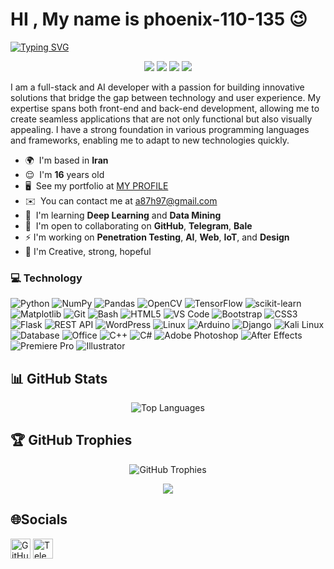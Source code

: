 # HI , My name is phoenix-110-135 😉
[![Typing SVG](https://readme-typing-svg.demolab.com?font=Fira+Code&weight=600&duration=3000&pause=200&color=BB00F7&background=FFFFFF00&width=435&lines=I+am+full-stack+;I+am+Ai-developer;I+am+Designer+;I+am+Editor;I+am+Osinter)](https://git.io/typing-svg)

<p align="center">
  <img src="https://api.statusbadges.me/badge/status/1354590570651193424?simple=true&color=orange" />
  <img src="https://api.statusbadges.me/badge/playing/1354590570651193424&color=orange" />
  <img src="https://api.statusbadges.me/badge/vscode/1354590570651193424&color=orange" />
  <img src="https://komarev.com/ghpvc/?username=phoenix-110-135&color=orange" />
</p>

I am a full-stack and AI developer with a passion for building innovative solutions that bridge the gap between technology and user experience. My expertise spans both front-end and back-end development, allowing me to create seamless applications that are not only functional but also visually appealing. I have a strong foundation in various programming languages and frameworks, enabling me to adapt to new technologies quickly.

- 🌍  I'm based in **Iran**
- 😌  I'm **16** years old
- 🖥️  See my portfolio at [MY PROFILE](http://phoenix-110-135.github.io)
- ✉️  You can contact me at [a87h97@gmail.com](mailto:a87h97@gmail.com)
- 🧠  I'm learning **Deep Learning** and **Data Mining**
- 🤝  I'm open to collaborating on **GitHub**, **Telegram**, **Bale**
- ⚡ I'm working on **Penetration Testing**, **AI**, **Web**, **IoT**, and **Design**
- 🔷 I'm Creative, strong, hopeful


### 💻 Technology
![Python](https://img.shields.io/badge/Python-3776AB?style=flat&logo=python&logoColor=white)
![NumPy](https://img.shields.io/badge/Numpy-013243?style=flat&logo=numpy&logoColor=white)
![Pandas](https://img.shields.io/badge/Pandas-150458?style=flat&logo=pandas&logoColor=white)
![OpenCV](https://img.shields.io/badge/OpenCV-5C3EE8?style=flat&logo=opencv&logoColor=white)
![TensorFlow](https://img.shields.io/badge/TensorFlow-FF6F20?style=flat&logo=tensorflow&logoColor=white)
![scikit-learn](https://img.shields.io/badge/scikit--learn-F7931E?style=flat&logo=scikit-learn&logoColor=white)
![Matplotlib](https://img.shields.io/badge/Matplotlib-003B57?style=flat&logo=matplotlib&logoColor=white)
![Git](https://img.shields.io/badge/Git-F05032?style=flat&logo=git&logoColor=white)
![Bash](https://img.shields.io/badge/GNU%20Bash-4EAA25?style=flat&logo=gnu-bash&logoColor=white)
![HTML5](https://img.shields.io/badge/HTML5-E34F26?style=flat&logo=html5&logoColor=white)
![VS Code](https://img.shields.io/badge/Visual%20Studio%20Code-007ACC?style=flat&logo=visual-studio-code&logoColor=white)
![Bootstrap](https://img.shields.io/badge/Bootstrap-563D7C?style=flat&logo=bootstrap&logoColor=white)
![CSS3](https://img.shields.io/badge/CSS3-1572B6?style=flat&logo=css3&logoColor=white)
![Flask](https://img.shields.io/badge/Flask-000000?style=flat&logo=flask&logoColor=white)
![REST API](https://img.shields.io/badge/REST%20API-25A3E0?style=flat&logo=rest-api&logoColor=white)
![WordPress](https://img.shields.io/badge/WordPress-21759B?style=flat&logo=wordpress&logoColor=white)
![Linux](https://img.shields.io/badge/Linux-FCC624?style=flat&logo=linux&logoColor=white)
![Arduino](https://img.shields.io/badge/Arduino-00979D?style=flat&logo=arduino&logoColor=white)
![Django](https://img.shields.io/badge/Django-092E20?style=flat&logo=django&logoColor=white)
![Kali Linux](https://img.shields.io/badge/Kali%20Linux-557C94?style=flat&logo=kali-linux&logoColor=white)
![Database](https://img.shields.io/badge/Database-003B57?style=flat&logo=mysql&logoColor=white)
![Office](https://img.shields.io/badge/Microsoft%20Office-0078D4?style=flat&logo=microsoft-office&logoColor=white)
![C++](https://img.shields.io/badge/C++-00599C?style=flat&logo=cplusplus&logoColor=white)
![C#](https://img.shields.io/badge/C%23-239120?style=flat&logo=csharp&logoColor=white)
![Adobe Photoshop](https://img.shields.io/badge/Adobe%20Photoshop-31A8FF?style=flat&logo=adobe-photoshop&logoColor=white)
![After Effects](https://img.shields.io/badge/Adobe%20After%20Effects-9999FF?style=flat&logo=adobe-after-effects&logoColor=white)
![Premiere Pro](https://img.shields.io/badge/Adobe%20Premiere%20Pro-9999FF?style=flat&logo=adobe-premiere&logoColor=white)
![Illustrator](https://img.shields.io/badge/Adobe%20Illustrator-FF9A00?style=flat&logo=adobe-illustrator&logoColor=white)

## 📊 GitHub Stats

<p align="center">
  <img src="https://github-readme-stats.vercel.app/api/top-langs/?username=phoenix-110-135&layout=compact&theme=radical" alt="Top Languages" />
</p>

## 🏆 GitHub Trophies

<p align="center">
  <img src="https://github-profile-trophy.vercel.app/?username=phoenix-110-135&theme=darkhub&column=7" alt="GitHub Trophies" />
</p>



<p align="center">
  <img src="https://user-images.githubusercontent.com/74038190/235224431-e8c8c12e-6826-47f1-89fb-2ddad83b3abf.gif">
</p>

## 🌐Socials
<p align="left">
<a href="https://www.github.com/phoenix-110-135" target="_blank" rel="noreferrer"><img src="https://raw.githubusercontent.com/danielcranney/readme-generator/main/public/icons/socials/github-dark.svg" width="32" height="32" alt="GitHub" /></a>
<a href="https://t.me/phoenix-110-135" target="_blank" rel="noreferrer"><img src="https://static.cdnlogo.com/logos/t/84/telegram.svg" width="32" height="32" alt="Telegram" /></a>
</p>
